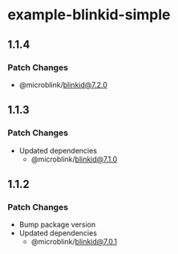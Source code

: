 # example-blinkid-simple

## 1.1.4

### Patch Changes

- @microblink/blinkid@7.2.0

## 1.1.3

### Patch Changes

- Updated dependencies
  - @microblink/blinkid@7.1.0

## 1.1.2

### Patch Changes

- Bump package version
- Updated dependencies
  - @microblink/blinkid@7.0.1
